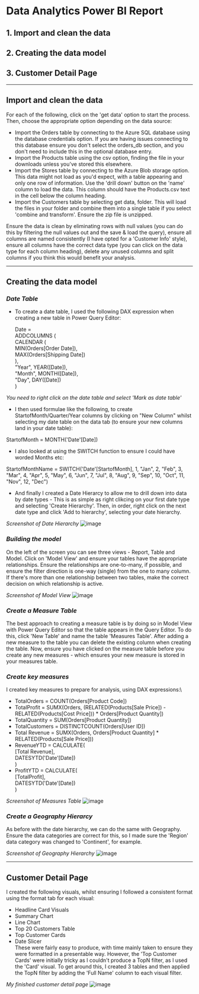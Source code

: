# Data Analytics Power BI Report

## 1. Import and clean the data
## 2. Creating the data model
## 3. Customer Detail Page

----------------------------------------

## Import and clean the data

For each of the following, click on the 'get data' option to start the process. Then, choose the appropriate option depending on the data source:
- Import the Orders table by connecting to the Azure SQL database using the database credentials option. If you are having issues connecting to this database ensure you don't select the orders_db section, and you don't need to include this in the optional database entry.
- Import the Products table using the csv option, finding the file in your downloads unless you've stored this elsewhere.
- Import the Stores table by connecting to the Azure Blob storage option. This data might not load as you'd expect, with a table appearing and only one row of information. Use the 'drill down' button on the 'name' column to load the data. This column should have the Products.csv text in the cell below the column heading.
- Import the Customers table by selecting get data, folder. This will load the files in your folder and combine them into a single table if you select 'combine and transform'. Ensure the zip file is unzipped.

Ensure the data is clean by eliminating rows with null values (you can do this by filtering the null values out and the save & load the query), ensure all columns are named consistently (I have opted for a 'Customer Info' style), ensure all columns have the correct data type (you can click on the data type for each column heading), delete any unused columns and split columns if you think this would benefit your analysis.

----------------------------------------

## Creating the data model

### *Date Table*
- To create a date table, I used the following DAX expression when creating a new table in Power Query Editor:
  
    Date = \
    ADDCOLUMNS (\
        CALENDAR (\
            MIN(Orders[Order Date]),\
            MAX(Orders[Shipping Date])\
        ),\
        "Year", YEAR([Date]),\
        "Month", MONTH([Date]),\
        "Day", DAY([Date])\
    )
    
*You need to right click on the date table and select 'Mark as date table'*

- I then used formulae like the following, to create StartofMonth/Quarter/Year columns by clicking on "New Column" whilst selecting my date table on the data tab (to ensure your new columns land in your date table):

StartofMonth = MONTH('Date'[Date])

- I also looked at using the SWITCH function to ensure I could have worded Months etc:

StartofMonthName = SWITCH('Date'[StartofMonth], 1, "Jan", 2, "Feb", 3, "Mar", 4, "Apr", 5, "May", 6, "Jun", 7, "Jul", 8, "Aug", 9, "Sep", 10, "Oct", 11, "Nov", 12, "Dec")

- And finally I created a Date Hierarcy to allow me to drill down into data by date types - This is as simple as right clikcing on your first date type and selecting 'Create Hierarchy'. Then, in order, right click on the next date type and click 'Add to hierarchy', selecting your date hierarchy.

*Screenshot of Date Hierarchy*
![image](https://github.com/KieMac16/data-analytics-power-bi-report/assets/145379671/2fa66ce6-b745-475b-a0c4-476df7560330)

### *Building the model*
On the left of the screen you can see three views - Report, Table and Model. Click on 'Model View' and ensure your tables have the appropriate relationships. Ensure the relationships are one-to-many, if possible, and ensure the filter direction is one-way (single) from the one to many column. If there's more than one relationship between two tables, make the correct decision on which relationship is active.

*Screenshot of Model View*
![image](https://github.com/KieMac16/data-analytics-power-bi-report/assets/145379671/486dfdaa-43cf-4768-b262-8820dcbf849f)

### *Create a Measure Table*
The best approach to creating a measure table is by doing so in Model View with Power Query Editor so that the table appears in the Query Editor.
To do this, click 'New Table' and name the table 'Measures Table'.
After adding a new measure to the table you can delete the existing column when creating the table.
Now, ensure you have clicked on the measure table before you create any new measures - which ensures your new measure is stored in your measures table.

### *Create key measures*
I created key measures to prepare for analysis, using DAX expressions:\
- TotalOrders = COUNT(Orders[Product Code])
- TotalProfit = SUMX(Orders, (RELATED(Products[Sale Price]) - RELATED(Products[Cost Price])) * Orders[Product Quantity])
- TotalQuantity = SUM(Orders[Product Quantity])
- TotalCustomers = DISTINCTCOUNT(Orders[User ID])
- Total Revenue = SUMX(Orders, Orders[Product Quantity] * RELATED(Products[Sale Price]))
- RevenueYTD = CALCULATE(\
    [Total Revenue],\
    DATESYTD('Date'[Date])\
    )
- ProfitYTD = CALCULATE(\
    [TotalProfit],\
    DATESYTD('Date'[Date])\
  )

*Screenshot of Measures Table*
![image](https://github.com/KieMac16/data-analytics-power-bi-report/assets/145379671/596c86e7-a31c-43ee-b04f-4a6b2d5d71ea)

### *Create a Geography Hierarcy*
As before with the date hierarchy, we can do the same with Geography.
Ensure the data categories are correct for this, so I made sure the 'Region' data category was changed to 'Continent', for example.

*Screenshot of Geography Hierarchy*
![image](https://github.com/KieMac16/data-analytics-power-bi-report/assets/145379671/84a05821-1ffa-4ad1-80de-861987e5f4bc)

----------------------------------------

## Customer Detail Page
I created the following visuals, whilst ensuring I followed a consistent format using the format tab for each visual:
- Headline Card Visuals
- Summary Chart
- Line Chart
- Top 20 Customers Table
- Top Customer Cards
- Date Slicer\
These were fairly easy to produce, with time mainly taken to ensure they were formatted in a presentable way. However, the 'Top Customer Cards' were initially tricky as I couldn't produce a TopN filter, as I used the 'Card' visual. To get around this, I created 3 tables and then applied the TopN filter by adding the 'Full Name' column to each visual filter.

*My finished customer detail page*
![image](https://github.com/KieMac16/data-analytics-power-bi-report/assets/145379671/09208b57-fabc-4207-82d6-a6c56eb512a0)


